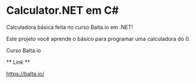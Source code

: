 # Calculator.NET em C#

Calculadora básica feita no curso Baita.io em .NET!

Este projeto você aprende o básico para programar uma calculadora do 0. 

Curso Balta.io

** Link **

https://balta.io/
